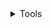 <details>

<summary>Tools</summary>

```ruby
   "Hello World"
```

### 3D
- Blender
- Unity Pro Builder
- Unity Engine
- instant-meshes
- Spark
- Mixamo
  
### 3D
- Adobe Photoshop
- Premiere Pro
- Figma
- Canva
### 3D
- Visual Studio Code
- Visual Studio
- Inky
- C#
### 3D
- SourceTree
- Miro
- Git Hub
### 3D
- Visual Studio Code
- Visual Studio
- Inky
- C#

</details>
